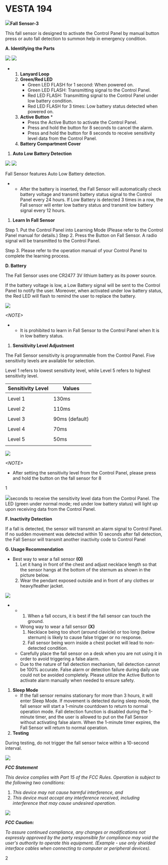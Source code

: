 # VESTA 194

![](<.gitbook/assets/0 (88).jpeg>)**Fall Sensor-3**

This fall sensor is designed to activate the Control Panel by manual button press or auto fall detection to summon help in emergency condition.

**A. Identifying the Parts**

![](<.gitbook/assets/1 (70).png>) ![](<.gitbook/assets/2 (69).jpeg>)

*
  1. **Lanyard Loop**
  2. **Green/Red LED**
     * Green LED FLASH for 1 second: When powered on.
     * Green LED FLASH: Transmitting signal to the Control Panel.
     * Red LED FLASH: Transmitting signal to the Control Panel under low battery condition.
     * Red LED FLASH for 3 times: Low battery status detected when powered on.
  3. **Active Button**
     *
       * Press the Active Button to activate the Control Panel.
       * Press and hold the button for 8 seconds to cancel the alarm.
       * Press and hold the button for 8 seconds to receive sensitivity level data from the Control Panel.
  4. **Battery Compartment Cover**

1. **Auto Low Battery Detection**

![](<.gitbook/assets/3 (64).jpeg>) ![](<.gitbook/assets/4 (75).png>)

Fall Sensor features Auto Low Battery detection.

*
  * After the battery is inserted, the Fall Sensor will automatically check battery voltage and transmit battery status signal to the Control Panel every 24 hours. If Low Battery is detected 3 times in a row, the Fall sensor will enter low battery status and transmit low battery signal every 12 hours.

1. **Learn In Fall Sensor**

Step 1. Put the Control Panel into Learning Mode (Please refer to the Control Panel manual for details.) Step 2. Press the Button on Fall Sensor. A radio signal will be transmitted to the Control Panel.

Step 3. Please refer to the operation manual of your Control Panel to complete the learning process.

**D. Battery**

The Fall Sensor uses one CR2477 3V lithium battery as its power source.

If the battery voltage is low, a Low Battery signal will be sent to the Control Panel to notify the user. Moreover, when activated under low battery status, the Red LED will flash to remind the user to replace the battery.

![](<.gitbook/assets/5 (79).png>)

_\<NOTE>_

*
  * It is prohibited to learn in Fall Sensor to the Control Panel when It is in low battery status.

1. **Sensitivity Level Adjustment**

The Fall Sensor sensitivity is programmable from the Control Panel. Five sensitivity levels are available for selection.

Level 1 refers to lowest sensitivity level, while Level 5 refers to highest sensitivity level.

| Sensitivity Level | Values         |
| ----------------- | -------------- |
|                   |                |
| Level 1           | 130ms          |
|                   |                |
| Level 2           | 110ms          |
|                   |                |
| Level 3           | 90ms (default) |
|                   |                |
| Level 4           | 70ms           |
|                   |                |
| Level 5           | 50ms           |
|                   |                |

![](<.gitbook/assets/6 (57).png>)

_\<NOTE>_

* After setting the sensitivity level from the Control Panel, please press and hold the button on the fall sensor for 8

1

![](<.gitbook/assets/7 (52).png>)seconds to receive the sensitivity level data from the Control Panel. The LED (green under normal mode; red under low battery status) will light up upon receiving data from the Control Panel.

**F. Inactivity Detection**

If a fall is detected, the sensor will transmit an alarm signal to Control Panel. If no sudden movement was detected within 10 seconds after fall detection, the Fall Sensor will transmit another inactivity code to Control Panel

**G. Usage Recommendation**

* Best way to wear a fall sensor **(O)**
  1. Let it hang in front of the chest and adjust necklace length so that the sensor hangs at the bottom of the sternum as shown in the picture below.
  2. Wear the pendant exposed outside and in front of any clothes or heavy/feather jacket.

![](<.gitbook/assets/8 (44).jpeg>)

*
  *
    1. When a fall occurs, it is best if the fall sensor can touch the ground.
  * Wrong way to wear a fall sensor **(X)**
    1. Necklace being too short (around clavicle) or too long (below sternum) is likely to cause false trigger or no response.
    2. Fall sensor being worn inside a chest pocket will lead to non-detected condition.
  * Carefully place the fall sensor on a desk when you are not using it in order to avoid triggering a false alarm.
  * Due to the nature of fall detection mechanism, fall detection cannot be 100% accurate. False alarm or detection failure during daily use could not be avoided completely. Please utilize the Active Button to activate alarm manually when needed to ensure safety.

1. **Sleep Mode**
   * If the fall sensor remains stationary for more than 3 hours, it will enter Sleep Mode. If movement is detected during sleep mode, the fall sensor will start a 1-minute countdown to return to normal operation mode. Fall detection function is disabled during the 1-minute timer, and the user is allowed to put on the Fall Sensor without activating false alarm. When the 1-minute timer expires, the Fall Sensor will return to normal operation.
2. **Testing**

During testing, do not trigger the fall sensor twice within a 10-second interval.

![](<.gitbook/assets/9 (52).png>)

_**FCC Statement**_

_This device complies with Part 15 of the FCC Rules. Operation is subject to the following two conditions:_

1. _This device may not cause harmful interference, and_
2. _This device must accept any interference received, including interference that may cause undesired operation._

![](<.gitbook/assets/10 (23).jpeg>)

_**FCC Caution:**_

_To assure continued compliance, any changes or modifications not expressly approved by the party responsible for compliance may void the user's authority to operate this equipment. (Example - use only shielded interface cables when connecting to computer or peripheral devices)._

2
